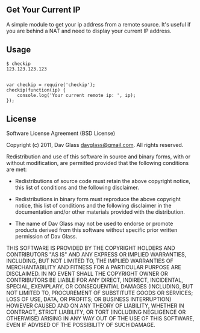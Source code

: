 Get Your Current IP
-------------------

A simple module to get your ip address from a remote source.
It's useful if you are behind a NAT and need to display your
current IP address.

Usage
-----

    $ checkip
    123.123.123.123


    var checkip = require('checkip');
    checkip(function(ip) {
        console.log('Your current remote ip: ', ip);
    });

License
-------

Software License Agreement (BSD License)

Copyright (c) 2011, Dav Glass <davglass@gmail.com>.
All rights reserved.

Redistribution and use of this software in source and binary forms, with or without modification, are
permitted provided that the following conditions are met:

* Redistributions of source code must retain the above
  copyright notice, this list of conditions and the
  following disclaimer.

* Redistributions in binary form must reproduce the above
  copyright notice, this list of conditions and the
  following disclaimer in the documentation and/or other
  materials provided with the distribution.

* The name of Dav Glass may not be used to endorse or promote products
  derived from this software without specific prior
  written permission of Dav Glass.

THIS SOFTWARE IS PROVIDED BY THE COPYRIGHT HOLDERS AND CONTRIBUTORS "AS IS" AND ANY EXPRESS OR IMPLIED
WARRANTIES, INCLUDING, BUT NOT LIMITED TO, THE IMPLIED WARRANTIES OF MERCHANTABILITY AND FITNESS FOR A
PARTICULAR PURPOSE ARE DISCLAIMED. IN NO EVENT SHALL THE COPYRIGHT OWNER OR CONTRIBUTORS BE LIABLE FOR
ANY DIRECT, INDIRECT, INCIDENTAL, SPECIAL, EXEMPLARY, OR CONSEQUENTIAL DAMAGES (INCLUDING, BUT NOT
LIMITED TO, PROCUREMENT OF SUBSTITUTE GOODS OR SERVICES; LOSS OF USE, DATA, OR PROFITS; OR BUSINESS
INTERRUPTION) HOWEVER CAUSED AND ON ANY THEORY OF LIABILITY, WHETHER IN CONTRACT, STRICT LIABILITY, OR
TORT (INCLUDING NEGLIGENCE OR OTHERWISE) ARISING IN ANY WAY OUT OF THE USE OF THIS SOFTWARE, EVEN IF
ADVISED OF THE POSSIBILITY OF SUCH DAMAGE.

